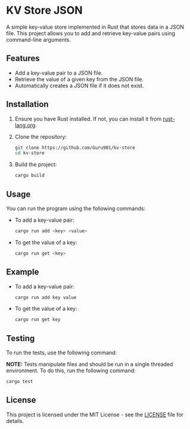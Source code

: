 # KV Store JSON

A simple key-value store implemented in Rust that stores data in a JSON file. This project allows you to add and retrieve key-value pairs using command-line arguments.

## Features

- Add a key-value pair to a JSON file.
- Retrieve the value of a given key from the JSON file.
- Automatically creates a JSON file if it does not exist.

## Installation

1. Ensure you have Rust installed. If not, you can install it from [rust-lang.org](https://www.rust-lang.org/).
2. Clone the repository:

   ```bash
   git clone https://github.com/Guru901/kv-store
   cd kv-store
   ```

3. Build the project:

   ```bash
   cargo build
   ```

## Usage

You can run the program using the following commands:

- To add a key-value pair:

  ```bash
  cargo run add <key> <value>
  ```

- To get the value of a key:

  ```bash
  cargo run get <key>
  ```

## Example

- To add a key-value pair:

  ```bash
  cargo run add key value
  ```

- To get the value of a key:

  ```bash
  cargo run get key
  ```

## Testing

To run the tests, use the following command:

**NOTE:** Tests manipulate files and should be run in a single threaded environment. To do this, run the following command:

```bash
cargo test
```

## License

This project is licensed under the MIT License - see the [LICENSE](LICENSE) file for details.
